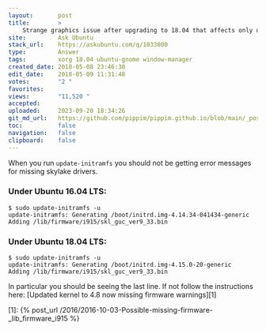 ```yaml
---
layout:       post
title:        >
    Strange graphics issue after upgrading to 18.04 that affects only one user account
site:         Ask Ubuntu
stack_url:    https://askubuntu.com/q/1033800
type:         Answer
tags:         xorg 18.04 ubuntu-gnome window-manager
created_date: 2018-05-08 23:46:30
edit_date:    2018-05-09 11:31:48
votes:        "2 "
favorites:    
views:        "11,520 "
accepted:     
uploaded:     2023-09-20 18:34:26
git_md_url:   https://github.com/pippim/pippim.github.io/blob/main/_posts/2018/2018-05-08-Strange-graphics-issue-after-upgrading-to-18.04-that-affects-only-one-user-account.md
toc:          false
navigation:   false
clipboard:    false
---
```


When you run `update-initramfs` you should not be getting error messages for missing skylake drivers.

### Under Ubuntu 16.04 LTS:

``` 
$ sudo update-initramfs -u
update-initramfs: Generating /boot/initrd.img-4.14.34-041434-generic
Adding /lib/firmware/i915/skl_guc_ver9_33.bin
```

### Under Ubuntu 18.04 LTS:

``` 
$ sudo update-initramfs -u
update-initramfs: Generating /boot/initrd.img-4.15.0-20-generic
Adding /lib/firmware/i915/skl_guc_ver9_33.bin
```

In particular you should be seeing the last line. If not follow the instructions here: [Updated kernel to 4.8 now missing firmware warnings][1]


  [1]: {% post_url /2016/2016-10-03-Possible-missing-firmware-_lib_firmware_i915 %}
